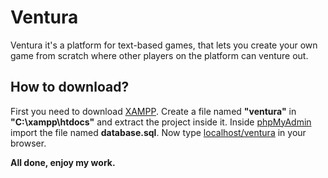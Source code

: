 # Ventura
Ventura it's a platform for text-based games, that lets you create your own game from scratch where other players on the platform can venture out.


## **How to download?**

First you need to download [XAMPP](https://www.apachefriends.org/download.html).
Create a file named **"ventura"** in **"C:\xampp\htdocs"** and extract the project inside it.
Inside [phpMyAdmin](http://localhost/phpmyadmin) import the file named **database.sql**.
Now type [localhost/ventura](http://localhost/ventura) in your browser.

**All done, enjoy my work.**
